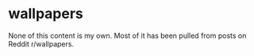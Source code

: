 # wallpapers
None of this content is my own. Most of it has been pulled from posts on Reddit r/wallpapers.
